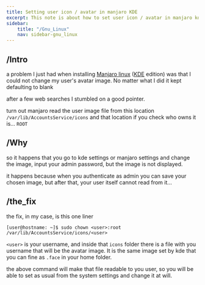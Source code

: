 ```yaml
---
title: Setting user icon / avatar in manjaro KDE
excerpt: This note is about how to set user icon / avatar in manjaro kde when default gui procedure fails
sidebar:
    title: "/Gnu_Linux"
    nav: sidebar-gnu_linux
---
```

## /Intro
a problem I just had when installing [Manjaro linux](https://manjaro.org/) ([KDE](https://kde.org/) edition) was that I could not change my user's avatar image. No matter what I did it kept defaulting to blank

after a few web searches I stumbled on a good pointer.

turn out manjaro read the user image file from this location `/var/lib/AccountsService/icons` and that location if you check who owns it is... `ROOT`

## /Why
so it happens that you go to kde settings or manjaro settings and change the image, input your admin password, but the image is not displayed.

it happens because when you authenticate as admin you can save your chosen image, but after that, your user itself cannot read from it...

## /the_fix
the fix, in my case, is this one liner

```shell
[user@hostname: ~]$ sudo chown <user>:root /var/lib/AccountsService/icons/<user>
```
`<user>` is your username, and inside that `icons` folder there is a file with you username that will be the avatar image. It is the same image set by kde that you can fine as `.face` in your home folder.

the above command will make that file readable to you user, so you will be able to set as usual from the system settings and change it at will.